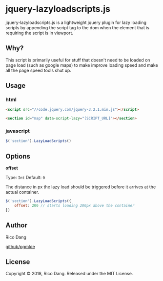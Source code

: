 # jquery-lazyloadscripts.js

jquery-lazyloadscripts.js is a lightweight jquery plugin for lazy loading scripts by appending the script tag to the dom when the element that is requiring the script is in viewport.

## Why?

This script is primarily useful for stuff that doesn't need to be loaded on page load (such as google maps) to make improve loading speed and make all the page speed tools shut up.

## Usage

### html
```html
<script src="//code.jquery.com/jquery-3.2.1.min.js"></script>

<section id="map" data-script-lazy="[SCRIPT_URL]"></section>
```

### javascript
```javascript
$('section').LazyLoadScripts()
```

## Options

**offset**

Type: `Int` Default: `0`

The distance in px the lazy load should be triggered before it arrives at the actual container.

```javascript
$('section').LazyLoadScripts({
	offset: 200 // starts loading 200px above the container
})
```

## Author
Rico Dang

[github/pgmlde](https://github.com/pgmlde/)

## License
Copyright © 2018, Rico Dang. Released under the MIT License.
